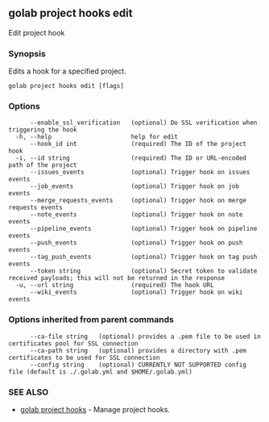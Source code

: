 ## golab project hooks edit

Edit project hook

### Synopsis


Edits a hook for a specified project.

```
golab project hooks edit [flags]
```

### Options

```
      --enable_ssl_verification   (optional) Do SSL verification when triggering the hook
  -h, --help                      help for edit
      --hook_id int               (required) The ID of the project hook
  -i, --id string                 (required) The ID or URL-encoded path of the project
      --issues_events             (optional) Trigger hook on issues events
      --job_events                (optional) Trigger hook on job events
      --merge_requests_events     (optional) Trigger hook on merge requests events
      --note_events               (optional) Trigger hook on note events
      --pipeline_events           (optional) Trigger hook on pipeline events
      --push_events               (optional) Trigger hook on push events
      --tag_push_events           (optional) Trigger hook on tag push events
      --token string              (optional) Secret token to validate received payloads; this will not be returned in the response
  -u, --url string                (required) The hook URL
      --wiki_events               (optional) Trigger hook on wiki events
```

### Options inherited from parent commands

```
      --ca-file string   (optional) provides a .pem file to be used in certificates pool for SSL connection
      --ca-path string   (optional) provides a directory with .pem certificates to be used for SSL connection
      --config string    (optional) CURRENTLY NOT SUPPORTED config file (default is ./.golab.yml and $HOME/.golab.yml)
```

### SEE ALSO
* [golab project hooks](golab_project_hooks.md)	 - Manage project hooks.

